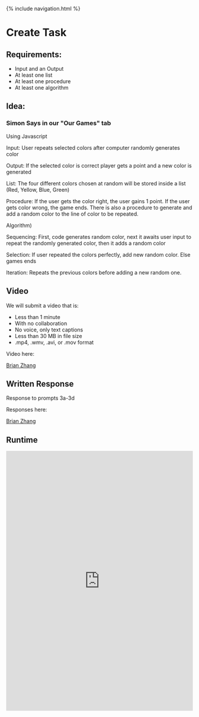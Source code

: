 {% include navigation.html %}

# Create Task
## Requirements:
* Input and an Output
* At least one list
* At least one procedure
* At least one algorithm

## Idea:
### Simon Says in our "Our Games" tab
Using Javascript

Input: User repeats selected colors after computer randomly generates color

Output: If the selected color is correct player gets a point and a new color is generated

List: The four different colors chosen at random will be stored inside a list (Red, Yellow, Blue, Green)

Procedure: If the user gets the color right, the user gains 1 point. If the user gets color wrong, the game ends. There is also a procedure to generate and add a random color to the line of color to be repeated.

Algorithm)

Sequencing: First, code generates random color, next it awaits user input to repeat the randomly generated color, then it adds a random color

Selection: If user repeated the colors perfectly, add new random color. Else games ends

Iteration: Repeats the previous colors before adding a new random one.

## Video
We will submit a video that is:

* Less than 1 minute 
* With no collaboration
* No voice, only text captions
* Less than 30 MB in file size
* .mp4, .wmv, .avi, or .mov format

Video here:

[Brian Zhang](https://youtu.be/jGkb2ZCWXPY)


## Written Response
Response to prompts 3a-3d

Responses here:

<a href="https://brianzhang2016.github.io/Brian-Individual/pages/writtenresponse">Brian Zhang</a>

## Runtime

<iframe frameborder="0" width="100%" height="700px" src="https://replit.com/@BrianZhang2016/Create-Task?embed=true"></iframe>
